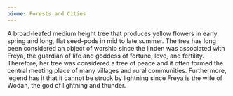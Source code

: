 ```yaml
---
biome: Forests and Cities
---
```

A broad-leafed medium height tree that produces yellow flowers in early spring and long, flat seed-pods in mid to late summer. The tree has long been considered an object of worship since the linden was associated with Freya, the guardian of life and goddess of fortune, love, and fertility. Therefore, her tree was considered a tree of peace and it often formed the central meeting place of many villages and rural communities. Furthermore, legend has it that it cannot be struck by lightning since Freya is the wife of Wodan, the god of lightning and thunder. 


